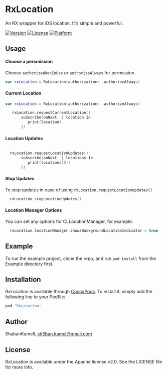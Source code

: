 # RxLocation

An RX wrapper for iOS location. It's simple and powerful.

<!---
[![CI Status](https://img.shields.io/travis/ShabanKamell/RxLocation.svg?style=flat)](https://travis-ci.org/ShabanKamell/RxLocation-iOS))
-->
[![Version](https://img.shields.io/cocoapods/v/RxLocation.svg?style=flat)](https://cocoapods.org/pods/RxLocation)
[![License](https://img.shields.io/cocoapods/l/RxLocation.svg?style=flat)](https://cocoapods.org/pods/RxLocation)
[![Platform](https://img.shields.io/cocoapods/p/RxLocation.svg?style=flat)](https://cocoapods.org/pods/RxLocation)

## Usage
#### Choose a persmission
Choose `authorizeWhenInUse` or `authorizeAlways` for permission.

```swift
var rxLocation = RxLocation(authorization: .authorizeAlways)
```

#### Current Location

```swift
var rxLocation = RxLocation(authorization: .authorizeAlways)

   rxLocation.requestCurrentLocation()
      .subscribe(onNext: { location in
          print(location)
       })
```

#### Location Updates

```swift

  rxLocation.requestLocationUpdates()
      .subscribe(onNext: { locations in
          print(locations[0])
       })
```

#### Stop Updates
To stop updates in case of using `rxLocation.requestLocationUpdates()`
```swift
  rxLocation.stopLocationUpdates()

```

#### Location Manager Options
You can set any options for CLLocationManager, for example:

```swift
  rxLocation.locationManager.showsBackgroundLocationIndicator = true

```


## Example

To run the example project, clone the repo, and run `pod install` from the Example directory first.

## Installation

RxLocation is available through [CocoaPods](https://cocoapods.org). To install
it, simply add the following line to your Podfile:

```ruby
pod 'RxLocation'
```

## Author

ShabanKamell, sh3ban.kamel@gmail.com

## License

RxLocation is available under the Apache license v2.0. See the LICENSE file for more info.
